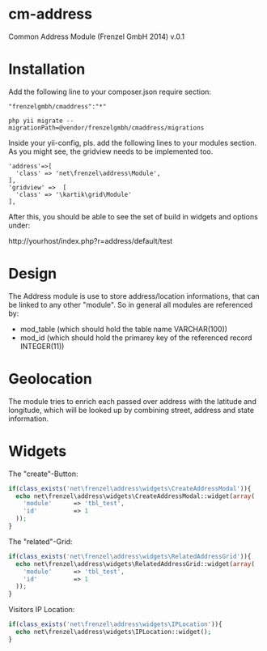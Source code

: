 cm-address
==========

Common Address Module (Frenzel GmbH 2014) v.0.1

Installation
============

Add the following line to your composer.json require section:

```
"frenzelgmbh/cmaddress":"*"
```

```
php yii migrate --migrationPath=@vendor/frenzelgmbh/cmaddress/migrations
```

Inside your yii-config, pls. add the following lines to your modules section. As you
might see, the gridview needs to be implemented too.
```
'address'=>[
  'class' => 'net\frenzel\address\Module',
],
'gridview' =>  [
  'class' => '\kartik\grid\Module'
],
```

After this, you should be able to see the set of build in widgets and options under:

http://yourhost/index.php?r=address/default/test

Design
======

The Address module is use to store address/location informations, that can be linked to any other "module".
So in general all modules are referenced by:

* mod_table (which should hold the table name VARCHAR(100))
* mod_id    (which should hold the primarey key of the referenced record INTEGER(11))

Geolocation
===========

The module tries to enrich each passed over address with the latitude and longitude, which will be looked
up by combining street, address and state information.


Widgets
=======

The "create"-Button:
```php
if(class_exists('net\frenzel\address\widgets\CreateAddressModal')){
  echo net\frenzel\address\widgets\CreateAddressModal::widget(array(
    'module'      => 'tbl_test',
    'id'          => 1
  )); 
}
```

The "related"-Grid:
```php
if(class_exists('net\frenzel\address\widgets\RelatedAddressGrid')){
  echo net\frenzel\address\widgets\RelatedAddressGrid::widget(array(
    'module'      => 'tbl_test',
    'id'          => 1
  )); 
}
```

Visitors IP Location:
```php
if(class_exists('net\frenzel\address\widgets\IPLocation')){
  echo net\frenzel\address\widgets\IPLocation::widget(); 
}
```
